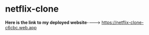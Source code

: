 # netflix-clone

**Here is the link to my deployed website**---->
        https://netflix-clone-c6cbc.web.app
